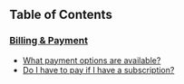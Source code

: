 Table of Contents
-----------------

### [Billing & Payment](accounts_billing/billing.md)
*  [What payment options are available?](accounts_billing/billing.md#what-payment-options-are-available)
*  [Do I have to pay if I have a subscription?](accounts_billing/billing.md#if-i-pay-with-a-paypal-subscription,-do-i-have-to-pay-the-invoice-directly-)